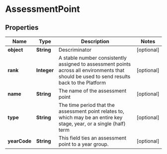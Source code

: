 
# AssessmentPoint

## Properties
Name | Type | Description | Notes
------------ | ------------- | ------------- | -------------
**object** | **String** | Descriminator |  [optional]
**rank** | **Integer** | A stable number consistently assigned to assessment points across all environments that should be used to send results back to the Platform |  [optional]
**name** | **String** | The name of the assessment point |  [optional]
**type** | **String** | The time period that the assessment point relates to, which may be an entire key stage, year, or a single (half) term |  [optional]
**yearCode** | **String** | This field ties an assessment point to a year group. |  [optional]



